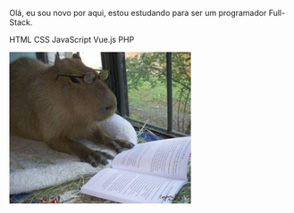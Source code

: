 
<p>Olá, eu sou novo por aqui, estou estudando para ser um programador Full-Stack.</p>

HTML
CSS
JavaScript
Vue.js
PHP

<img src="foto_github[1].jpg" width="325px">

